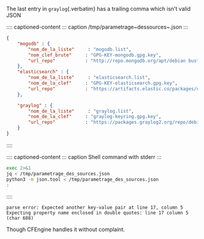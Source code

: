 The last entry in `graylog`{.verbatim} has a trailing comma which isn\'t
valid JSON

:::: captioned-content
::: caption
/tmp/parametrage~dessources~.json
:::

``` {.json tangle="/tmp/parametrage_des_sources.json"}
{
    "mogodb" : {
        "nom_de_la_liste"     : "mogodb.list",
        "nom_clef_brute"     : "GPG-KEY-mongodb.gpg.key",
        "url_repo"           : "http://repo.mongodb.org/apt/debian buster/mongodb-org/4.2 main"
    },
    "elasticsearch" : {
        "nom_de_la_liste"     : "elasticsearch.list",
        "nom_de_la_clef"     : "GPG-KEY-elasticsearch.gpg.key",
        "url_repo"           : "https://artifacts.elastic.co/packages/oss-7.x/apt stable main"
    },

    "graylog" : {
        "nom_de_la_liste"     : "graylog.list",
        "nom_de_la_clef"     : "graylog-keyring.gpg.key",
        "url_repo"           : "https://packages.graylog2.org/repo/debian/ stable 4.2",
    }
}
```
::::

:::: captioned-content
::: caption
Shell command with stderr
:::

``` {.bash org-language="sh" results="output" exports="both"}
exec 2>&1
jq < /tmp/parametrage_des_sources.json  
python3 -m json.tool < /tmp/parametrage_des_sources.json  
:
```
::::

``` example
parse error: Expected another key-value pair at line 17, column 5
Expecting property name enclosed in double quotes: line 17 column 5 (char 688)
```

Though CFEngine handles it without complaint.
